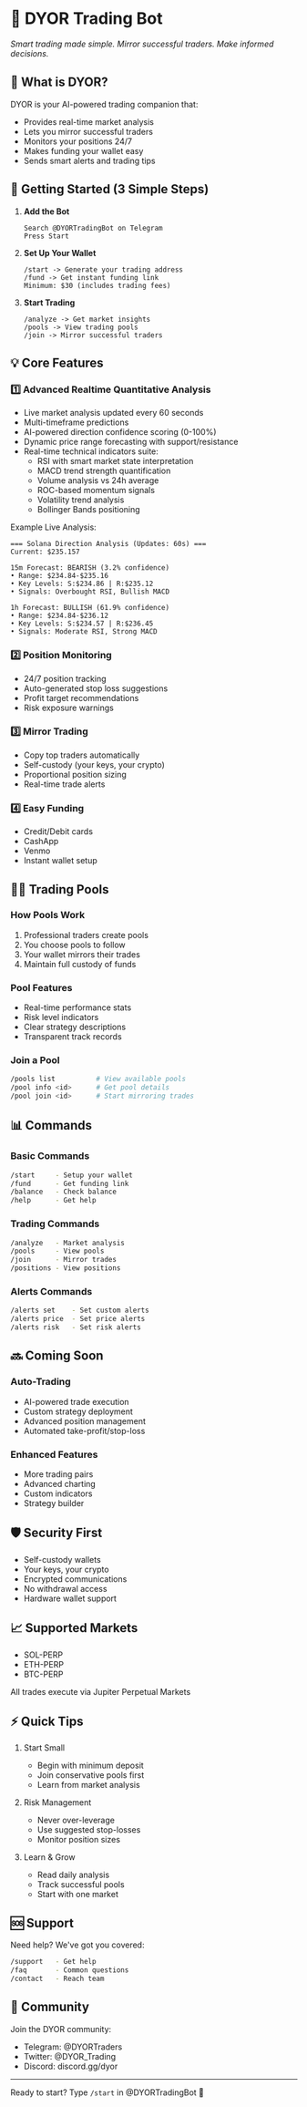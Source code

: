 # 🤖 DYOR Trading Bot

*Smart trading made simple. Mirror successful traders. Make informed decisions.*

## 🚀 What is DYOR?

DYOR is your AI-powered trading companion that:
- Provides real-time market analysis
- Lets you mirror successful traders
- Monitors your positions 24/7 
- Makes funding your wallet easy
- Sends smart alerts and trading tips

## 📱 Getting Started (3 Simple Steps)

1. **Add the Bot**
   ```
   Search @DYORTradingBot on Telegram
   Press Start
   ```

2. **Set Up Your Wallet**
   ```
   /start -> Generate your trading address
   /fund -> Get instant funding link
   Minimum: $30 (includes trading fees)
   ```

3. **Start Trading**
   ```
   /analyze -> Get market insights
   /pools -> View trading pools
   /join -> Mirror successful traders
   ```

## 💡 Core Features

### 1️⃣ Advanced Realtime Quantitative Analysis
- Live market analysis updated every 60 seconds
- Multi-timeframe predictions 
- AI-powered direction confidence scoring (0-100%)
- Dynamic price range forecasting with support/resistance
- Real-time technical indicators suite:
  - RSI with smart market state interpretation
  - MACD trend strength quantification
  - Volume analysis vs 24h average
  - ROC-based momentum signals
  - Volatility trend analysis
  - Bollinger Bands positioning

Example Live Analysis:
```
=== Solana Direction Analysis (Updates: 60s) ===
Current: $235.157

15m Forecast: BEARISH (3.2% confidence)
• Range: $234.84-$235.16
• Key Levels: S:$234.86 | R:$235.12
• Signals: Overbought RSI, Bullish MACD

1h Forecast: BULLISH (61.9% confidence)
• Range: $234.84-$236.12
• Key Levels: S:$234.57 | R:$236.45
• Signals: Moderate RSI, Strong MACD
```

### 2️⃣ Position Monitoring
- 24/7 position tracking
- Auto-generated stop loss suggestions
- Profit target recommendations
- Risk exposure warnings

### 3️⃣ Mirror Trading
- Copy top traders automatically
- Self-custody (your keys, your crypto)
- Proportional position sizing
- Real-time trade alerts

### 4️⃣ Easy Funding
- Credit/Debit cards
- CashApp
- Venmo
- Instant wallet setup

## 🏊‍♂️ Trading Pools

### How Pools Work
1. Professional traders create pools
2. You choose pools to follow
3. Your wallet mirrors their trades
4. Maintain full custody of funds

### Pool Features
- Real-time performance stats
- Risk level indicators
- Clear strategy descriptions
- Transparent track records

### Join a Pool
```bash
/pools list          # View available pools
/pool info <id>      # Get pool details
/pool join <id>      # Start mirroring trades
```

## 📊 Commands

### Basic Commands
```bash
/start     - Setup your wallet
/fund      - Get funding link
/balance   - Check balance
/help      - Get help
```

### Trading Commands
```bash
/analyze   - Market analysis
/pools     - View pools
/join      - Mirror trades
/positions - View positions
```

### Alerts Commands
```bash
/alerts set    - Set custom alerts
/alerts price  - Set price alerts
/alerts risk   - Set risk alerts
```

## 🔜 Coming Soon

### Auto-Trading
- AI-powered trade execution
- Custom strategy deployment
- Advanced position management
- Automated take-profit/stop-loss

### Enhanced Features
- More trading pairs
- Advanced charting
- Custom indicators
- Strategy builder

## 🛡️ Security First

- Self-custody wallets
- Your keys, your crypto
- Encrypted communications
- No withdrawal access
- Hardware wallet support

## 📈 Supported Markets

- SOL-PERP
- ETH-PERP
- BTC-PERP

All trades execute via Jupiter Perpetual Markets

## ⚡ Quick Tips

1. Start Small
   - Begin with minimum deposit
   - Join conservative pools first
   - Learn from market analysis

2. Risk Management
   - Never over-leverage
   - Use suggested stop-losses
   - Monitor position sizes

3. Learn & Grow
   - Read daily analysis
   - Track successful pools
   - Start with one market

## 🆘 Support

Need help? We've got you covered:
```bash
/support   - Get help
/faq       - Common questions
/contact   - Reach team
```

## 🤝 Community

Join the DYOR community:
- Telegram: @DYORTraders
- Twitter: @DYOR_Trading
- Discord: discord.gg/dyor

---

Ready to start? Type `/start` in @DYORTradingBot 🚀
